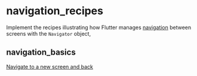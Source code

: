 # navigation_recipes

Implement the recipes illustrating how Flutter manages [navigation](https://docs.flutter.dev/cookbook/navigation) between screens with the `Navigator` object,

## navigation_basics

[Navigate to a new screen and back](https://docs.flutter.dev/cookbook/navigation/navigation-basics)

<!-- ## Animate a widget across screens


## Navigate with named routes

## Pass arguments to a named route

## Return data from a screen

## Send data to a new screen -->
